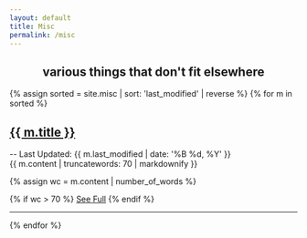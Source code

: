 ```yaml
---
layout: default
title: Misc
permalink: /misc
---
```

<h2 style="text-align: center">various things that don't fit elsewhere</h2>

{% assign sorted = site.misc | sort: 'last_modified' | reverse %}
{% for m in sorted %}
<div class="index_item_title">
<h2 class="no_break_title inline"><a href="{{ m.url }}">{{ m.title }}</a></h2>
<div class="metadata inline">-- Last Updated: {{ m.last_modified | date: '%B %d, %Y' }}</div>
</div>
{{ m.content | truncatewords: 70 | markdownify }}

{% assign wc = m.content | number_of_words %}

{% if wc > 70 %}
<a href="{{ m.url }}">See Full</a>
{% endif %}
<hr>
{% endfor %}
